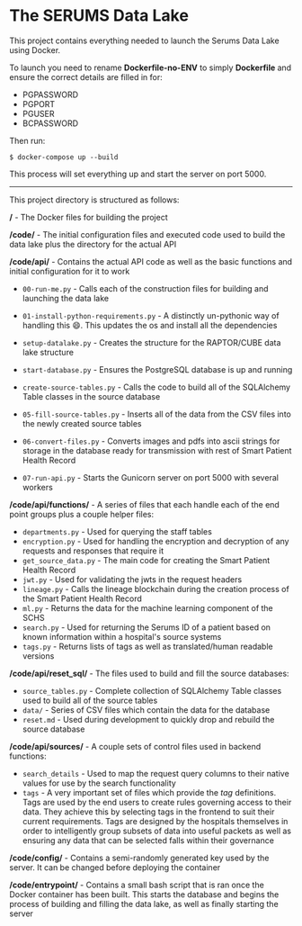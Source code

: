# The SERUMS Data Lake

This project contains everything needed to launch the Serums Data Lake using Docker.

To launch you need to rename **Dockerfile-no-ENV** to simply **Dockerfile** and ensure the correct details are filled in for:
- PGPASSWORD
- PGPORT
- PGUSER
- BCPASSWORD

Then run:
```
$ docker-compose up --build
```

This process will set everything up and start the server on port 5000.

***

This project directory is structured as follows:

**/** - The Docker files for building the project


**/code/** - The initial configuration files and executed code used to build the data lake plus the directory for the actual API

**/code/api/** - Contains the actual API code as well as the basic functions and initial configuration for it to work
- `00-run-me.py` - Calls each of the construction files for building and launching the data lake
- `01-install-python-requirements.py` - A distinctly un-pythonic way of handling this :smile:. This updates the os and install all the dependencies
- `setup-datalake.py` - Creates the structure for the RAPTOR/CUBE data lake structure
- `start-database.py` - Ensures the PostgreSQL database is up and running
- `create-source-tables.py` - Calls the code to build all of the SQLAlchemy Table classes in the source database
- `05-fill-source-tables.py` - Inserts all of the data from the CSV files into the newly created source tables
- `06-convert-files.py` - Converts images and pdfs into ascii strings for storage in the database ready for transmission with rest of Smart Patient Health Record

- `07-run-api.py` - Starts the Gunicorn server on port 5000 with several workers

**/code/api/functions/** - A series of files that each handle each of the end point groups plus a couple helper files:
- `departments.py` - Used for querying the staff tables
- `encryption.py` - Used for handling the encryption and decryption of any requests and responses that require it
- `get_source_data.py` - The main code for creating the Smart Patient Health Record
- `jwt.py` - Used for validating the jwts in the request headers
- `lineage.py` - Calls the lineage blockchain during the creation process of the Smart Patient Health Record
- `ml.py` - Returns the data for the machine learning component of the SCHS
- `search.py` - Used for returning the Serums ID of a patient based on known information within a hospital's source systems
- `tags.py` - Returns lists of tags as well as translated/human readable versions

**/code/api/reset_sql/** - The files used to build and fill the source databases:
- `source_tables.py` - Complete collection of SQLAlchemy Table classes used to build all of the source tables
- `data/` - Series of CSV files which contain the data for the database
- `reset.md` - Used during development to quickly drop and rebuild the source database

**/code/api/sources/** - A couple sets of control files used in backend functions:
- `search_details` - Used to map the request query columns to their native values for use by the search functionality
- `tags` - A very important set of files which provide the *tag* definitions. Tags are used by the end users to create rules governing access to their data. They achieve this by selecting tags in the frontend to suit their current requirements. Tags are designed by the hospitals themselves in order to intelligently group subsets of data into useful packets as well as ensuring any data that can be selected falls within their governance

**/code/config/** - Contains a semi-randomly generated key used by the server. It can be changed before deploying the container

**/code/entrypoint/** - Contains a small bash script that is ran once the Docker container has been built. This starts the database and begins the process of building and filling the data lake, as well as finally starting the server


